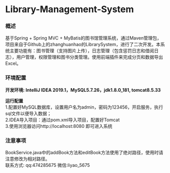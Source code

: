 # Library-Management-System
### 概述
基于Spring + Spring MVC + MyBatis的图书馆管理系统，通过Maven管理包，项目来自于Github上的zhanghuanhao的LibrarySystem，进行了二次开发。本系统主要功能有：图书管理（支持图片上传），日志管理（包含惩罚日志和借阅日志），用户管理，权限管理和图书分类管理。使用前端插件来完成分页和数据导出Excel。
### 环境配置        
**开发环境: IntelliJ IDEA 2019.1，MySQL5.7.26，jdk1.8.0_181, tomcat8.5.33**

**运行配置**  
1.配置好MySQL数据库，设置用户名为admin，密码为123456，开启服务，执行sql文件以便导入数据；  
2.IDEA导入项目：通过pom.xml导入项目，配置好Tomcat  
3.使用浏览器访问http://localhost:8080 即可进入系统
### 注意事项
BookService.java中的addBook方法和editBook方法使用了绝对路径，使用时请注意修改为相对路径。  
联系方式:
qq:474285675
微信:liyao_5675
